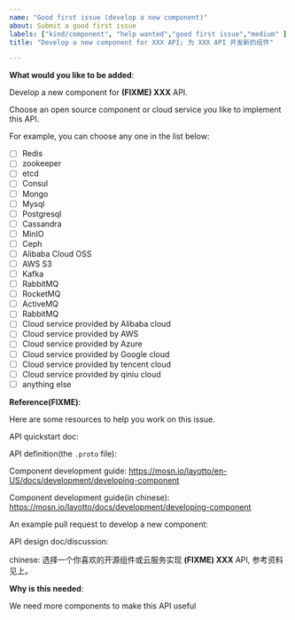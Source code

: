 ```yaml
---
name: "Good first issue (develop a new component)"
about: Submit a good first issue
labels: ["kind/component", "help wanted","good first issue","medium" ]
title: "Develop a new component for XXX API; 为 XXX API 开发新的组件"

---
```

<!-- Please only use this template for submitting good first issues -->

**What would you like to be added**:

Develop a new component for **(FIXME) XXX** API.

Choose an open source component or cloud service you like to implement this API. 

For example, you can choose any one in the list below:

- [ ] Redis
- [ ] zookeeper
- [ ] etcd
- [ ] Consul
- [ ] Mongo 
- [ ] Mysql 
- [ ] Postgresql 
- [ ] Cassandra
- [ ] MinIO 
- [ ] Ceph
- [ ] Alibaba Cloud OSS
- [ ] AWS S3
- [ ] Kafka
- [ ] RabbitMQ
- [ ] RocketMQ
- [ ] ActiveMQ
- [ ] RabbitMQ
- [ ] Cloud service provided by Alibaba cloud
- [ ] Cloud service provided by AWS
- [ ] Cloud service provided by Azure
- [ ] Cloud service provided by Google cloud
- [ ] Cloud service provided by tencent cloud
- [ ] Cloud service provided by qiniu cloud
- [ ] anything else

**Reference(FIXME)**:

Here are some resources to help you work on this issue.

API quickstart doc: 

API definition(the `.proto` file):

Component development guide: https://mosn.io/layotto/en-US/docs/development/developing-component

Component development guide(in chinese): https://mosn.io/layotto/docs/development/developing-component

An example pull request to develop a new component: 

API design doc/discussion:

chinese:
选择一个你喜欢的开源组件或云服务实现 **(FIXME) XXX** API, 
参考资料见上。


**Why is this needed**:

We need more components to make this API useful
